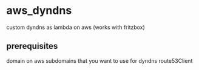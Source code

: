 # aws_dyndns
custom dyndns as lambda on aws (works with fritzbox)

## prerequisites
domain on aws
subdomains that you want to use for dyndns
route53Client
